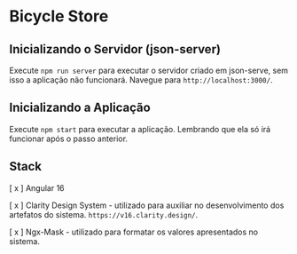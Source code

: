 # Bicycle Store

## Inicializando o Servidor (json-server)

Execute `npm run server` para executar o servidor criado em json-serve, sem isso a aplicação não funcionará. Navegue para `http://localhost:3000/`.

## Inicializando a Aplicação

Execute `npm start` para executar a aplicação. Lembrando que ela só irá funcionar após o passo anterior.

## Stack
[ x ] Angular 16

[ x ] Clarity Design System - utilizado para auxiliar no desenvolvimento dos artefatos do sistema. `https://v16.clarity.design/`.

[ x ] Ngx-Mask - utilizado para formatar os valores apresentados no sistema.

